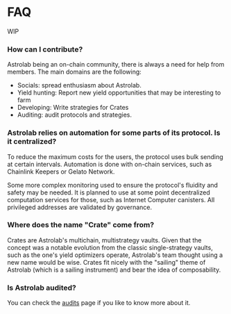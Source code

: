# FAQ

WIP

### How can I contribute?

Astrolab being an on-chain community, there is always a need for help from members. The main domains are the following:

- Socials: spread enthusiasm about Astrolab.
- Yield hunting: Report new yield opportunities that may be interesting to farm
- Developing: Write strategies for Crates
- Auditing: audit protocols and strategies.

### Astrolab relies on automation for some parts of its protocol. Is it centralized?
To reduce the maximum costs for the users, the protocol uses bulk sending at certain intervals. Automation is done with on-chain services, such as Chainlink Keepers or Gelato Network. 

Some more complex monitoring used to ensure the protocol's fluidity and safety may be needed. It is planned to use at some point decentralized computation services for those, such as Internet Computer canisters. All privileged addresses are validated by governance.

### Where does the name "Crate" come from?

Crates are Astrolab's multichain, multistrategy vaults. Given that the concept was a notable evolution from the classic single-strategy vaults, such as the one's yield optimizers operate, Astrolab's team thought using a new name would be wise. Crates fit nicely with the "sailing" theme of Astrolab (which is a sailing instrument) and bear the idea of composability.

### Is Astrolab audited?

You can check the [audits](/safu/audits.html) page if you like to know more about it.
